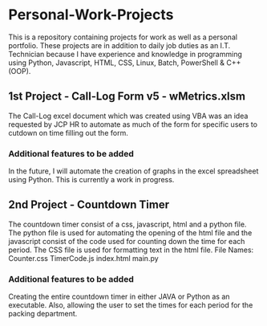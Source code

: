 # Personal-Work-Projects
This is a repository containing projects for work as well as a personal portfolio. These projects are in addition to daily job duties as an I.T. Technician because I have experience and knowledge in programming using Python, Javascript, HTML, CSS, Linux, Batch, PowerShell & C++ (OOP). 

## 1st Project - Call-Log Form v5 - wMetrics.xlsm
The Call-Log excel document which was created using VBA was an idea requested by JCP HR to automate as much of the form for specific users to cutdown on time filling out the form.

### Additional features to be added
In the future, I will automate the creation of graphs in the excel spreadsheet using Python. This is currently a work in progress. 


## 2nd Project - Countdown Timer
The countdown timer consist of a css, javascript, html and a python file. The python file is used for automating the opening of the html file and the javascript consist of the code used for counting down the time for each period. 
The CSS file is used for formatting text in the html file. 
File Names:
Counter.css
TimerCode.js
index.html
main.py

### Additional features to be added
Creating the entire countdown timer in either JAVA or Python as an executable.
Also, allowing the user to set the times for each period for the packing department.
